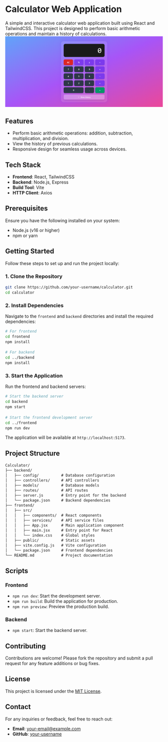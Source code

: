 # Calculator Web Application

A simple and interactive calculator web application built using React and TailwindCSS. This project is designed to perform basic arithmetic operations and maintain a history of calculations.
![Calculator Homepage](./src/assets/Homepage.png)
## Features

- Perform basic arithmetic operations: addition, subtraction, multiplication, and division.
- View the history of previous calculations.
- Responsive design for seamless usage across devices.

## Tech Stack

- **Frontend**: React, TailwindCSS
- **Backend**: Node.js, Express
- **Build Tool**: Vite
- **HTTP Client**: Axios

## Prerequisites

Ensure you have the following installed on your system:

- Node.js (v16 or higher)
- npm or yarn

## Getting Started

Follow these steps to set up and run the project locally:

### 1. Clone the Repository

```bash
git clone https://github.com/your-username/calculator.git
cd calculator
```

### 2. Install Dependencies

Navigate to the `frontend` and `backend` directories and install the required dependencies:

```bash
# For frontend
cd frontend
npm install

# For backend
cd ../backend
npm install
```

### 3. Start the Application

Run the frontend and backend servers:

```bash
# Start the backend server
cd backend
npm start

# Start the frontend development server
cd ../frontend
npm run dev
```

The application will be available at `http://localhost:5173`.

## Project Structure

```
Calculator/
├── backend/
│   ├── config/          # Database configuration
│   ├── controllers/     # API controllers
│   ├── models/          # Database models
│   ├── routes/          # API routes
│   ├── server.js        # Entry point for the backend
│   └── package.json     # Backend dependencies
├── frontend/
│   ├── src/
│   │   ├── components/  # React components
│   │   ├── services/    # API service files
│   │   ├── App.jsx      # Main application component
│   │   ├── main.jsx     # Entry point for React
│   │   └── index.css    # Global styles
│   ├── public/          # Static assets
│   ├── vite.config.js   # Vite configuration
│   └── package.json     # Frontend dependencies
└── README.md            # Project documentation
```

## Scripts

### Frontend

- `npm run dev`: Start the development server.
- `npm run build`: Build the application for production.
- `npm run preview`: Preview the production build.

### Backend

- `npm start`: Start the backend server.

## Contributing

Contributions are welcome! Please fork the repository and submit a pull request for any feature additions or bug fixes.

## License

This project is licensed under the [MIT License](https://opensource.org/licenses/MIT).

## Contact

For any inquiries or feedback, feel free to reach out:

- **Email**: your-email@example.com
- **GitHub**: [your-username](https://github.com/your-username)
